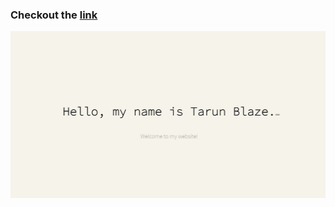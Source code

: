 ### Checkout the [link](https://www.google.com)

![Preview](https://github.com/blaze021/codetyper_text/blob/main/Codetyper.JPG)